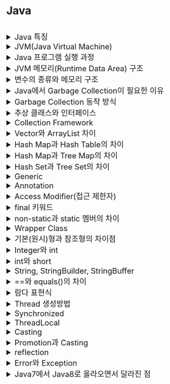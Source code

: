 # Java

<br>

<details>
<summary style="font-size:20px">Java 특징</summary>
<div markdown="1">

* 미국의 Sun마이크로시스템이 개발
* `객체 지향` 프로그래밍 언어, `컴파일` 언어
* JVM만 있으면 OS와 상관없이 동작 가능(운영체제에 독립적)
* 고성능(High Performance): 바이트 코드로 변환되어 실행
* 멀티 스레딩 지원

</div>
</details>


<details>
<summary style="font-size:20px">JVM(Java Virtual Machine)</summary>
<div markdown="1">

* `자바 프로그램을 실행`하는 역할
  * 컴파일러를 통해 바이트 코드로 변환된 파일을 JVM에 로딩하여 실행
* Garbage Collection 수행 (메모리 관리)
* `Class Loader`: JVM 내(Runtime Data Area)로 Class 파일을 로드하고 링크
* `Excution Engine`: 메모리(Runtime Data Area)에 적재된 클래스들을 기계어로 변경해 실행
  * 인터프리터: 바이트 코드를 한줄씩 읽어 기계어로 변환
  * JIT 컴파일러: 반복되는 코드를 기계어로 변환해 캐싱 (-> 캐싱한 것을 바로 실행해 속도 향상)
* `Garbage Collecter`: 힙 메모리에서 참조되지 않는 객체를 제거
* `Runtime Data Area`: 자바 프로그램을 실행할 때, OS로부터 할당받는 `메모리`

</div>
</details>


<details>
<summary style="font-size:20px">Java 프로그램 실행 과정</summary>
<div markdown="1">

* JVM은 OS로부터 메모리(Runtime Data Area)를 할당받음
* `컴파일러(javac)`가 `소스코드(.java)`를 읽어들여 `바이트 코드(.class)`로 변환
* `Class Loader`를 통해 Class 파일을 `JVM 내의 Runtime Data Area에 로딩`
* 로딩된 Class 파일을 `Excution Engine을 사용해 해석 및 실행`

</div>
</details>


<details>
<summary style="font-size:20px">JVM 메모리(Runtime Data Area) 구조</summary>
<div markdown="1">

  * 크게 `메소드 영역, JVM 스택, JVM 힙`으로 나뉘며 JVM 힙은 `Young Generation, Old Generation`으로 나뉘고 Young Generation은 `Eden, Survivor0, Survivor1`으로 나뉨

#### Method Area
* 모든 스레드가 공유
* Class Loader가 적재한 `클래스/인터페이스에 대한 정보(바이트 코드)`를 저장
  * 이 영역에 등록된 클래스만 Heap에 생성 가능
* 타입 정보(클래스 or 인터페이스, 접근 제어자 등), 메소드(생성자 포함, 이름, 리턴 타입, 접근 제어자 등), 필드(데이터 타입, 접근 제어자), Static(클래스) 변수
* Runtime Comstant Pool: 클래스와 인터페이스/메소드/필드에 대한 모든 레퍼런스 저장
  * JVM은 이를 이용해 실제 메모리 주소를 찾아 참조

#### JVM 힙
* 모든 스레드가 공유
* `런타임`에 `동적`으로 할당하여 사용하는 영역
* new 연산자로 생성된 객체 저장
* `GC`의 대상: 힙 영역의 객체는 스택의 변수나 다른 객체에서 참조, 참조가 없으면 GC 대상

#### JVM 스택
* 스레드마다 존재, 스레드가 시작될 때 할당, LIFO
* 지역변수, 매개변수, 연산 중 발생하는 임시 데이터 저장
* 참고
  * `기본 타입` 변수: 스택에 `값` 저장
  * `참조 타입` 변수: 힙이나 메소드 영역 객체의 `주소` 저장

#### Native Method Stack
* 스레드마다 존재
* 자바가 아닌 언어로 작성된 네이티브 코드를 위한 스택

#### PC 레지스터
* 스레드마다 존재
* 현재 수행 중인 JVM 명령어의 주소를 가짐

</div>
</details>


<details>
<summary style="font-size:20px">변수의 종류와 메모리 구조</summary>
<div markdown="1">

* 인스턴스 변수: 객체에서 사용되는 변수 -> 힙 영역
* 클래스 변수: static 변수 -> 메소드 영역
* 지역 변수: 메소드 내에서 선언되어 메소드 안에서만 사용할 수 있는 변수 -> 스택 영역

```java
public class Test{
  private int iv; // 인스턴스 변수
  public static int cv; // 클래스 변수
  public void print(){
  	int lv; // 지역 변수
  }
}
```

</div>
</details>


<details>
<summary style="font-size:20px">Java에서 Garbage Collection이 필요한 이유</summary>
<div markdown="1">

* Garbage: 더 이상 사용되지 않는 메모리, 객체를 가리키는 레퍼런스가 없는 것 
* 자바는 메모리를 명시적으로 해제하지 않기 때문에 GC를 통해서 필요없는 객체를 지움
* 더이상 사용하지 않는 `동적 할당된 메모리 블럭(Heap)`을 찾아 다시 사용 가능한 자원으로 회수

</div>
</details>


<details>
<summary style="font-size:20px">Garbage Collection 동작 방식</summary>
<div markdown="1">

* 새롭게 생성된 객체는 `Heap`의 `Young Generation의 Eden 영역`에 저장
* `Eden 영역이 다 차면 Minor GC`가 발생하여 참조 횟수에 따라 증가하는 `age bit`를 보고 불필요한 객체를 삭제하고 생존한 객체는 `S0`으로 이동
* Minor GC가 발생할 때마다 Young 영역의 객체들은 삭제와 이동을 함 (Eden -> S0 / S0 -> S1 / S0 <- S1)
* S1이 가득 차면 필요한 객체는 `OLD 영역으로 이동(Promition)`하고 `OLD 영역이 가득차면 Major GC`를 통해서 값을 삭제

#### 참고
* age bit: 각 객체가 Minor GC에서 살아남은 횟수를 기록, Minor GC가 발생할 때마다 하나씩 증가, age bit 값이 MaxTenuringThreshold 라는 설정 값을 초과하면 Old Generation으로 객체가 이동
* STOP THE WORLD: GC를 실행하는 쓰레드를 제외한 나머지 쓰레드는 모두 작업을 멈춤, GC 작업을 완료한 이후에야 중단했던 작업을 다시 시작
  * GC가 실행될 때마다 `STOP THE WORLD`가 발생하여 프로그램이 중지

#### 참고: Heap
##### Young Generation
* 자바의 객체가 생성되자마자 저장, 생성된지 오래되지 않은 객체가 저장
* 시간이 지나 우선순위가 낮아지면(Young에서 오랫동안 사용되면) Old Generation으로 이동
* `Minor GC` 발생
* `Eden`, `Survivor0`, `Survivor1`로 구성

##### Old Generation
* Young Generation에서 옮겨진 객체를 저장
* 객체가 사라질 때, `Major GC` 발생

##### (Non-Heap)  Permanent Generation
* Java7버전까지는 Heap에 존재, 8부터는 Native Method Stack에 Meta Space로 변경
* Class Loader에 의해 Load된 클래스의 메타 데이터 저장

</div>
</details>


<details>
<summary style="font-size:20px">추상 클래스와 인터페이스</summary>
<div markdown="1">

#### 추상 클래스
* 반드시 `구현(오버라이딩)`해야하는 추상 메소드를 1개 이상 갖고 있는 클래스
* 실체 클래스의 공통적인 변수와 메소드를 추출해 선언한 클래스
* 추상 메소드와 클래스 모두에 `abstract` 키워드를 붙여서 표기, 추상 클래스의 상속에는 `extends` 키워드 사용
* 추상 클래스와 실체 클래스는 `상속관계` -> 실체 클래스는 추상 클래스의 추상 메소드를 상속받아 `오버라이딩` 해야 함
* 사용 이유
  * 필드와 메소드 통일: 유지보수성 향상 및 통일성 유지 (A객체를 B객체로 변경할 경우 -> 필드/메서드가 동일하면 객체만 변경하면 됨)
  * 규격에 맞는 실체 클래스 구현: 추상클래스의 추상 메소드는 반드시 오버라이딩되어야 함
  * 일반적인 추상화 및 상속에 더 초점, `상속 받아서 기능을 확장`시키는데 목적

```java
public abstract class AbstractClass {
  public void function() {};
  public abstract void abstractFunction();
}
```

#### 인터페이스
* 어떤 메소드를 제공하는지 알려주는 명세(Specification)
* 추상 클래스의 일종으로 default 메소드와 static 메소드를 제외하면 `추상 메소드와 상수만` 가짐
* 상속 관계가 없는 클래스에서 공통되는 로직을 구현하여 사용
* `interface` 키워드를 통해 선언, `implements`로 일반 클래스에서 인터페이스를 구현
* 사용 이유
  * 동일한 목적 하에 동일한 기능을 보장하는 것 -> 메서드를 구현하게 하는 것에 초점
  * 다형성 극대화 -> 코드의 수정은 감소, 유지보수성 증가

```java
public interface Interface {
  public int max = 10; // 상수, 무조건 인터페이스에서 제공하는 값을 사용
  public abstract void abstractFunction(); // 추상 메소드: 일반 클래스에서 오버리이딩 필수
  default void function(){} // default 메소드: 인터페이스에서 제공하는 것을 사용하거나 일반 클래스에서 따로 구현하여 사용할 수 있음
  // 추가 요건으로 메소드를 추가할 때, default를 사용하면 유지보수성을 높일 수 있음
  // 추상 메소드를 추가하면 일반 클래스에서 이를 구현하지 않으면 모두 에러가 발생하기 때문
  static void function2(){} // 정적 메소드: 무조건 인터페이스에서 제공하는 것을 사용
}
```

#### 공통점
* 두 가지 개념 모두 독립적으로 객체 생성 불가, 상속을 목적으로 사용
* 추상 메소드는 오버라이딩이 필요

#### 차이점
* 추상 클래스는 다중 상속 불가능, 인터페이스는 다중 상속 가능
* 추상 클래스는 상속을 통해 기능을 확장하는 것이 목적
* 인터페이스는 추상 클래스와 달리 구현을 강제함으로써 `구현 객체의 같은 동작`을 보장하여 인터페이스를 이용하여 `표준화를 확립할 수 있으므로 서로 관계가 없는 객체들이 상호 작용을 가능하게 함`
 
#### 참고
* https://wildeveloperetrain.tistory.com/112

</div>
</details>

<details>
<summary style="font-size:20px">Collection Framework</summary>
<div markdown="1">

* 데이터를 효율적으로 관리할 수 있는 자료구조와 알고리즘을 구조화하여 클래스로 구현한 것
* `List, Set, Map 인터페이스`가 존재
  * Collection Interface -> List, Set
  * Map Interface

#### List
* 순서가 있는 데이터 집합, 데이터의 중복 허용
* `ArrayList`(`Vector`를 개선), `Vector`, `Stack`, `LinkedList`
* Stack과 Queue: Stack은 직접 new 키워드로 사용할 수 있으며, Queue는 LinkedList에 new 키워드를 적용하여 사용

#### Set
* 데이터의 중복을 허용하지 않음
* `Hash Set`: value에 대해서 중복된 값을 저장하지 않음

#### Map
* 키와 값의 쌍으로 이루어진 데이터 집합
* 키는 중복을 허용하지 않고 값의 중복은 허용
* `Hash Map`: 해시테이블처럼 `key-value`의 구조로 이루어져 있으며 key를 기준으로 중복된 값을 저장하지 않으며 순서를 보장하지 않음 

</div>
</details>


<details>
<summary style="font-size:20px">Vector와 ArrayList 차이</summary>
<div markdown="1">

* Vector: Thread-Safe
* ArrayList: Thread-SafeX

</div>
</details>


<details>
<summary style="font-size:20px">Hash Map과 Hash Table의 차이</summary>
<div markdown="1">

* Hash Map: 메소드 동기화X, Thread Safe 아님, 성능 빠름
* Hash Table: 메소드 동기화 지원, Thread Safe, 성능 느림

</div>
</details>


<details>
<summary style="font-size:20px">Hash Map과 Tree Map의 차이</summary>
<div markdown="1">

* Hash Map: 해싱 구현, 랜덤 정렬(순서 유지X), Null 키 가능, 훨씬 빠름
* Tree Map: 레드블랙트리(이진탐색트리)로 구현, key로 자동 정렬, Null 키 불가능

</div>
</details>


<details>
<summary style="font-size:20px">Hash Set과 Tree Set의 차이</summary>
<div markdown="1">

* Hash Set: 해싱으로 구현, 삽입된 요소는 랜덤 정렬, Null 저장 가능, 성능 빠름, 값 비교에 equals 사용
* Tree Set: 레드블랙트리(이진탐색트리) 구현, 정렬 순서 유지(자동 정렬), Null 저장 불가, 성능 느림, 값 비교에 comparedTo 사용

</div>
</details>


<details>
<summary style="font-size:20px">Generic</summary>
<div markdown="1">

* `컴파일 과정에서 타입을 체크`하는 기능
* 클래스 내부에서 사용할 데이터 `타입`을 외부에서 지정하는 기법
* 다양한 타입의 객체들을 다루는 메서드나 컬렉션 클래스에서 사용
* 사용 이유
  * 잘못된 타입이 사용될 문제를 컴파일 과정에서 제거 가능
  * 코드 재사용성 증가

</div>
</details>


<details>
<summary style="font-size:20px">Annotation</summary>
<div markdown="1">

* 어노테이션이란 본래 주석이란 뜻이지만, 자바에서는 인터페이스를 기반으로 한 문법
* `코드에 달아 클래스에 특별한 의미를 부여하거나 기능을 주입함`

</div>
</details>


<details>
<summary style="font-size:20px">Access Modifier(접근 제한자)</summary>
<div markdown="1">

* public: 모든 클래스에서 접근할 수 있다는 것을 의미(패키지가 달라도 허용)
* protected: `같은 패키지`에서 접근 허용, `다른 패키지의 상속`받은 클래스에서 접근 허용, 다른 패키지의 다른 클래스에서 접근 불가
* default: `같은 패키지` 내에서만 접근 허용
* private: 동일 패키지라도 접근 불가, `같은 클래스` 내에서만 접근 허용
* 사용 이유
  * 정보은닉(민감 정보 유출 안하기), 외부에서 알 필요 없는 값은 노출X
  * 응집도 높이고 결합도 낮추기

</div>
</details>


<details>
<summary style="font-size:20px">final 키워드</summary>
<div markdown="1">

* final 키워드는 `상수`로 정의하는 키워드
* final class: 다른 클래스에서 상속하지 못함
* final method: 다른 메소드에서 오버라이딩하지 못함 (오버로딩 가능)
* final variable: 변하지 않는 상수값이 되어 새로 할당할 수 없는 변수가 됨
* 생성자: final이 될 수 없음

</div>
</details>


<details>
<summary style="font-size:20px">non-static과 static 멤버의 차이</summary>
<div markdown="1">

#### non-static
* 객체마다 멤버가 존재
* 객체 생성 시에 멤버 생성
  * 객체가 생성될 때 멤버 생성, 객체가 사라질 때 멤버가 사라짐
* 같은 클래스의 객체 사이에서 공유되지 않음

#### static
* 객체를 많이 생성해도 해당 변수는 한개만 존재(객체와 무관한 키워드), 클래스당 1개 존재
* 클래스를 로딩할 때, 멤버 생성, 처음 설정된 메모리 공간이 변하지 않음을 의미 
  * 객체가 생성되기 전에 사용 가능, 객체가 사라져도 멤버 사라지지 않음 -> 프로그램 종료 시 사라짐
* 동일한 클래스의 모든 객체들에 의해 공유

</div>
</details>


<details>
<summary style="font-size:20px">Wrapper Class</summary>
<div markdown="1">

* 기본 타입 데이터를 객체로 포장해주는 클래스
* 기본 타입 데이터를 객체로 만들어야 할 경우 사용
* Byte, Integer, Long, Double, Boolean, Character 등

#### Boxing
* 기본 타입 -> 래퍼 클래스

```java
Integer num = new Integer(17);
```

#### Unboxing
* 래퍼 클래스 -> 기본 타입

```java
int n = num.intValue();
```

</div>
</details>


<details>
<summary style="font-size:20px">기본(원시)형과 참조형의 차이점</summary>
<div markdown="1">

* 기본형: boolean, char, byte, short, int, long, float, double
* 참조형: 기본형 8가지를 제외한 나머지 타입, Integer, Long, Double, Boolean 등
* 참조형은 null을 입력할 수 있지만 기본형은 null 불가능

```java
int i = null; //불가능
Integer ii = null; //가능
```

* 참조형은 제너릭 타입에서 사용 가능하지만 기본형은 불가능
  * 제너릭(Generic): 클래스에서 사용할 타입을 클래스 외부에서 설정, 타입을 파라미터화해서 컴파일시 구체적인 타입이 결정

```java
List<int> i; //불가능
List<Integer> ii; //가능
```

* 참조형은 할당연산자 사용 시에 값의 주소가 전달되고 기본형은 값 자체가 전달 -> 기본형은 `스택`에 값이 존재, 참조형은 값은 `힙`에 존재하고 `스택`에 참조 값이 존재해 언박싱 필요
* 참조형은 기본형보다 차지하는 메모리가 크고 접근 속도가 느림

</div>
</details>


<details>
<summary style="font-size:20px">Integer와 int</summary>
<div markdown="1">

#### Integer
* Wrapper Class로 Unboxing을 해야 산술 연산이 가능하고 null을 처리할 수 있음
* int를 클래스로 감싼 형태

#### int
* 기본 자료형으로 산술 연산이 가능하고 null 처리는 불가능

</div>
</details>


<details>
<summary style="font-size:20px">int와 short</summary>
<div markdown="1">

#### int
* 4바이트

#### short
* 2바이트

</div>
</details>


<details>
<summary style="font-size:20px">String, StringBuilder, StringBuffer</summary>
<div markdown="1">

* String: `불변성`, StringBuilder/StringBuffer: `가변성`

#### String
* 값을 변화시킬 때, Heap에 새로운 메모리를 사용, 스택에서 참조되는 메모리 주소 변경
  * 기존 Heap 메모리는 GC의 대상이 됨
* 값이 바뀌지 않는 문자열에 사용하는 것이 좋음
* 단순 읽기에서 성능 좋음
* Thread-Safe: 동기화 지원

#### StringBuilder
* 같은 객체에서 값을 바꿀수 있음
* Thread-Safe 아님: 동기화 지원하지 않음
* StringBuffer보다 빠름

#### StringBuffer
* 같은 객체에서 값을 바꿀수 있음
* Thread-Safe: 동기화 지원

</div>
</details>


<details>
<summary style="font-size:20px">==와 equals()의 차이</summary>
<div markdown="1">

* == 연산자는 참조형을 비교할 때 `레퍼런스(주소)를 비교`하고 eqals()는 참조형을 비교할 때 `값을 비교`

```java
String a = "string"; // 리터럴 선언: String Constant Pool (힙)
String b = "string";
String c = new String("string"); // new 선언: 힙

System.out.println(a == b); // true // 주소 비교인데 같은 객체를 가리킴
System.out.println(a == c); // false

System.out.println(a.equals(b)); // true
System.out.println(a.equals(c)); // true
```

</div>
</details>


<details>
<summary style="font-size:20px">람다 표현식</summary>
<div markdown="1">

* `익명 함수`(Anonymous Function)의 한 종류
* 함수를 따로 만들지 않고 코드 한 줄에 함수를 써서 그것을 호출
* 자바8부터 지원, 코드가 간결하고 가독성이 높음
* 재사용이 불가능하고 디버깅이 어려움
* 예시: Optional, Stream

</div>
</details>


<details>
<summary style="font-size:20px">Thread 생성방법</summary>
<div markdown="1">

* `Thread 클래스 상속`
* `Runnable 인터페이스 구현`

</div>
</details>


<details>
<summary style="font-size:20px">Synchronized</summary>
<div markdown="1">

* 공유 자원에 두개 이상의 쓰레드가 동시에 접근하지 못하도록 `Lock`
* 자바에서는 메소드 앞에 `synchronized`를 붙여 동기화
* 객체에도 사용 가능

</div>
</details>


<details>
<summary style="font-size:20px">ThreadLocal</summary>
<div markdown="1">

* 오직 한 쓰레드에 의해 읽고 쓰여질 수 있는 변수를 생성
* 다른 쓰레드가 같은 ThreadLocal을 호출해도 서로 다른 값을 가짐

</div>
</details>


<details>
<summary style="font-size:20px">Casting</summary>
<div markdown="1">

#### 업캐스팅
* 자식 클래스의 객체가 부모 클래스의 객체로 캐스팅

```java
SuperClass super = new ChildClass();
super.childFunction(); // 자식 클래스의 함수 실행
```

* 부모 클래스의 함수를 오버라이딩한 자식 클래스의 함수 실행 가능
* 부모 클래스의 static 메소드 실행 가능
* 자식 클래스에만 있는 멤버는 실행 불가(컴파일 에러)

#### 다운캐스팅
* 부모 클래스의 객체가 자식 클래스로 캐스팅 -> 업캐스팅되어 고유의 특성을 잃은 자식 클래스의 객체를 복구시키는 것

```java
SuperClass super = new ChildClass();
ChildClass child = (ChildClass)super;
child.superFunction(); //가능
```

</div>
</details>


<details>
<summary style="font-size:20px">Promotion과 Casting</summary>
<div markdown="1">

#### Promotion: 묵시적 형변환
* 작은 타입이 큰 타입으로 변환

```java
int a = 10; float b;
b = a;

SuperClass super = new SubClass();
```

#### Casting: 명시적 형변환
* 큰 타입을 작은 타입으로 변환

```java
int a; float b = 1.1;
a = (int)b;

SuperClass super;
SubClass sub = (SubClass)super;
```

</div>
</details>


<details>
<summary style="font-size:20px">reflection</summary>
<div markdown="1">

* 런타임에 클래스를 사용해야 할 때 필요
* 동적으로 객체를 생성하고 메서드를 호출하는 방법
* Class, Constructor, Method, Field : 객체 생성, 메서드 호출, 변수 값 변경 등 가능

</div>
</details>

<details>
<summary style="font-size:20px">Error와 Exception</summary>
<div markdown="1">

#### Error
* `런타임`에서 실행 시 발생되며 모두 예측 불가능한 Unchecked Error
* 핸들링 불가능

#### Exception
* Checked Exception: 실행하기 전에 예측 가능 -> SQLException, FileNotFoundException 
* Unchecked Exception: 실행하고 난 후에 알 수 있음 -> ArrayIndexOutOfBoundException, NullPointerException(Null인 객체에 접근하면 발생)
* 핸들링 가능, 예외 처리 가능(try ~ catch)

</div>
</details>


<details>
<summary style="font-size:20px">Java7에서 Java8로 올라오면서 달라진 점</summary>
<div markdown="1">

* 람다 표현식 추가: 함수형 프로그래밍
* Permanent Generation: Java7버전까지는 Heap에 존재, 8부터는 Native Method Stack에 Meta Space로 변경
* 인터페이스에 default 메소드, static 메소드 추가
* stream API: 데이터의 추상화
* java.time 패키지: Joda-Time을 이용한 새로운 날짜와 시간 API

</div>
</details>

